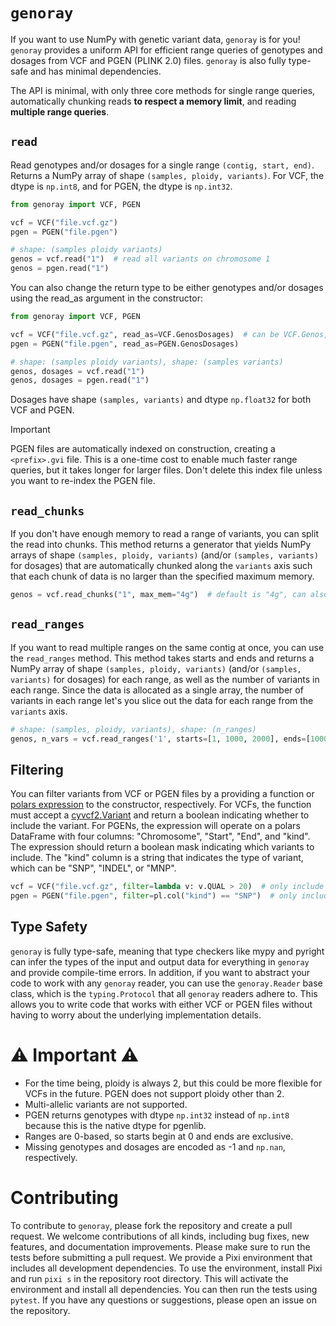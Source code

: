 # `genoray`

If you want to use NumPy with genetic variant data, `genoray` is for you! `genoray` provides a uniform API for efficient range queries of genotypes and dosages from VCF and PGEN (PLINK 2.0) files. `genoray` is also fully type-safe and has minimal dependencies.

The API is minimal, with only three core methods for single range queries, automatically chunking reads **to respect a memory limit**, and reading **multiple range queries**.

## `read`
Read genotypes and/or dosages for a single range `(contig, start, end)`. Returns a NumPy array of shape `(samples, ploidy, variants)`. For VCF, the dtype is `np.int8`, and for PGEN, the dtype is `np.int32`.

```python
from genoray import VCF, PGEN

vcf = VCF("file.vcf.gz")
pgen = PGEN("file.pgen")

# shape: (samples ploidy variants)
genos = vcf.read("1")  # read all variants on chromosome 1
genos = pgen.read("1")
```

You can also change the return type to be either genotypes and/or dosages using the read_as argument in the constructor:

```python
from genoray import VCF, PGEN

vcf = VCF("file.vcf.gz", read_as=VCF.GenosDosages)  # can be VCF.Genos, VCF.Dosages, or VCF.GenosDosages
pgen = PGEN("file.pgen", read_as=PGEN.GenosDosages)

# shape: (samples ploidy variants), shape: (samples variants)
genos, dosages = vcf.read("1")
genos, dosages = pgen.read("1")
```

Dosages have shape `(samples, variants)` and dtype `np.float32` for both VCF and PGEN.

> [!IMPORTANT]
> PGEN files are automatically indexed on construction, creating a `<prefix>.gvi` file. This is a one-time cost to enable much faster range queries, but it takes longer for larger files. Don't delete this index file unless you want to re-index the PGEN file.

## `read_chunks`
If you don't have enough memory to read a range of variants, you can split the read into chunks. This method returns a generator that yields NumPy arrays of shape `(samples, ploidy, variants)` (and/or `(samples, variants)` for dosages) that are automatically chunked along the `variants` axis such that each chunk of data is no larger than the specified maximum memory.

```python
genos = vcf.read_chunks("1", max_mem="4g")  # default is "4g", can also be capitalized or be "GB", for example
```

## `read_ranges`
If you want to read multiple ranges on the same contig at once, you can use the `read_ranges` method. This method takes starts and ends and returns a NumPy array of shape `(samples, ploidy, variants)` (and/or `(samples, variants)` for dosages) for each range, as well as the number of variants in each range. Since the data is allocated as a single array, the number of variants in each range let's you slice out the data for each range from the `variants` axis.

```python
# shape: (samples, ploidy, variants), shape: (n_ranges)
genos, n_vars = vcf.read_ranges('1', starts=[1, 1000, 2000], ends=[1000, 2000, 3000])
```

## Filtering

You can filter variants from VCF or PGEN files by a providing a function or [polars expression](https://docs.pola.rs/user-guide/concepts/expressions-and-contexts/) to the constructor, respectively. For VCFs, the function must accept a [cyvcf2.Variant](https://brentp.github.io/cyvcf2/docstrings.html#cyvcf2.cyvcf2.Variant) and return a boolean indicating whether to include the variant. For PGENs, the expression will operate on a polars DataFrame with four columns: "Chromosome", "Start", "End", and "kind". The expression should return a boolean mask indicating which variants to include. The "kind" column is a string that indicates the type of variant, which can be "SNP", "INDEL", or "MNP".

```python
vcf = VCF("file.vcf.gz", filter=lambda v: v.QUAL > 20)  # only include variants with quality > 20
pgen = PGEN("file.pgen", filter=pl.col("kind") == "SNP")  # only include SNPs
```

## Type Safety

`genoray` is fully type-safe, meaning that type checkers like mypy and pyright can infer the types of the input and output data for everything in `genoray` and provide compile-time errors. In addition, if you want to abstract your code to work with any `genoray` reader, you can use the `genoray.Reader` base class, which is the `typing.Protocol` that all `genoray` readers adhere to. This allows you to write code that works with either VCF or PGEN files without having to worry about the underlying implementation details.

# ⚠️ Important ⚠️

- For the time being, ploidy is always 2, but this could be more flexible for VCFs in the future. PGEN does not support ploidy other than 2.
- Multi-allelic variants are not supported.
- PGEN returns genotypes with dtype `np.int32` instead of `np.int8` because this is the native dtype for pgenlib.
- Ranges are 0-based, so starts begin at 0 and ends are exclusive.
- Missing genotypes and dosages are encoded as -1 and `np.nan`, respectively.

# Contributing

To contribute to `genoray`, please fork the repository and create a pull request. We welcome contributions of all kinds, including bug fixes, new features, and documentation improvements. Please make sure to run the tests before submitting a pull request. We provide a Pixi environment that includes all development dependencies. To use the environment, install Pixi and run `pixi s` in the repository root directory. This will activate the environment and install all dependencies. You can then run the tests using `pytest`. If you have any questions or suggestions, please open an issue on the repository.